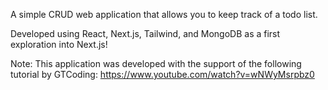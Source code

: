 A simple CRUD web application that allows you to keep track of a todo list.

Developed using React, Next.js, Tailwind, and MongoDB as a first exploration into Next.js!

Note: This application was developed with the support of the following tutorial by GTCoding: https://www.youtube.com/watch?v=wNWyMsrpbz0
